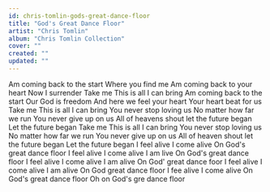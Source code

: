 ```yaml
---
id: chris-tomlin-gods-great-dance-floor
title: "God's Great Dance Floor"
artist: "Chris Tomlin"
album: "Chris Tomlin Collection"
cover: ""
created: ""
updated: ""
---
```


Am coming back to the start
Where you find me
Am coming back to your heart
Now I surrender
Take me
This is all I can bring
Am coming back  to the start
Our God is freedom
And here we feel your heart
Your heart beat for  us
Take me
This is all I can bring
You never  stop loving us
No matter how  far we run
You never give up on us
All of heavens shout
let the future began
Let the future  began
Take me
This is all I can bring
You never stop loving us
No matter how  far we run
You never  give up on  us
All of heaven shout
let the future began
Let the future  began
I feel alive
I come alive
On God's  great dance  floor
I feel alive
I come alive
I am live
On God's  great dance floor
I feel alive
I come alive
I am alive
On God' great dance foor
I feel alive
I come alive
I am alive
On God great dance  floor
I fee alive
I come alive
On God's great  dance floor
Oh on God's gre  dance  floor